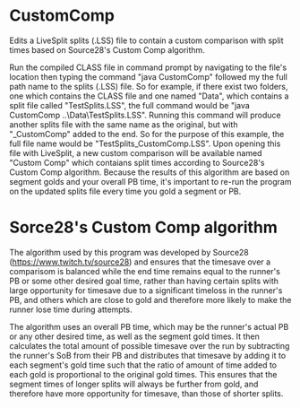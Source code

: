 # CustomComp
Edits a LiveSplit splits (.LSS) file to contain a custom comparison with split times based on Source28's Custom Comp algorithm.

Run the compiled CLASS file in command prompt by navigating to the file's location then typing the command "java CustomComp" followed my the full path name to the splits (.LSS) file. So for example, if there exist two folders, one which contains the CLASS file and one named "Data", which contains a split file called "TestSplits.LSS", the full command would be "java CustomComp ..\Data\TestSplits.LSS". Running this command will produce another splits file with the same name as the original, but with "\_CustomComp" added to the end. So for the purpose of this example, the full file name would be "TestSplits_CustomComp.LSS". Upon opening this file with LiveSplit, a new custom comparison will be available named "Custom Comp" which contaians split times according to Source28's Custom Comp algorithm. Because the results of this algorithm are based on segment golds and your overall PB time, it's important to re-run the program on the updated splits file every time you gold a segment or PB.

# Sorce28's Custom Comp algorithm
The algorithm used by this program was developed by Source28 (https://www.twitch.tv/source28) and ensures that the timesave over a comparisom is balanced while the end time remains equal to the runner's PB or some other desired goal time, rather than having certain splits with large opportunity for timesave due to a significant timeloss in the runner's PB, and others which are close to gold and therefore more likely to make the runner lose time during attempts.

The algorithm uses an overall PB time, which may be the runner's actual PB or any other desired time, as well as the segment gold times. It then calculates the total amount of possible timesave over the run by subtracting the runner's SoB from their PB and distributes that timesave by adding it to each segment's gold time such that the ratio of amount of time added to each gold is proportional to the original gold times. This ensures that the segment times of longer splits will always be further from gold, and therefore have more opportunity for timesave, than those of shorter splits.
